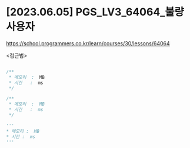 #   [2023.06.05] PGS_LV3_64064_불량 사용자
https://school.programmers.co.kr/learn/courses/30/lessons/64064

<접근법>

```
```




```java
/**
 * 메모리  :  MB
 * 시간   :  ms
 */
```



```js
/**
 * 메모리  :  MB
 * 시간   :  ms
 */
```




```python
'''
* 메모리 :  MB
* 시간 :  ms
'''
```
